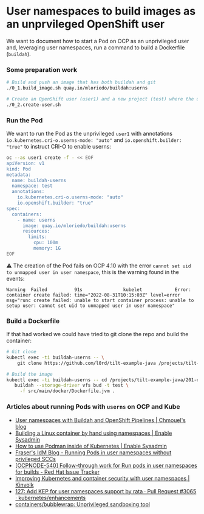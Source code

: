 # User namespaces to build images as an unprvileged OpenShift user

We want to document how to start a Pod on OCP as an unprivileged user and, leveraging user namespaces, run a command to build a Dockerfile (`buildah`).

### Some preparation work

```bash
# Build and push an image that has both buildah and git
./0_1.build_image.sh quay.io/mloriedo/buildah:userns

# Create an OpenShift user (user1) and a new project (test) where the user has edit role
./0_2.create-user.sh
```

### Run the Pod

We want to run the Pod as the unprivileged `user1` with annotations `io.kubernetes.cri-o.userns-mode: "auto"` and `io.openshift.builder: "true"` to instruct CRI-O to enable userns:

```bash
oc --as user1 create -f - << EOF
apiVersion: v1
kind: Pod
metadata:
  name: buildah-userns
  namespace: test
  annotations:
    io.kubernetes.cri-o.userns-mode: "auto"
    io.openshift.builder: "true"
spec:
  containers:
    - name: userns
      image: quay.io/mloriedo/buildah:userns
      resources:
        limits:
          cpu: 100m
          memory: 1G
EOF
```

:warning: The creation of the Pod fails on OCP 4.10 with the error `cannot set uid to unmapped user in user namespace`, this is the warning found in the events:

```log
Warning  Failed          91s               kubelet            Error: container create failed: time="2022-08-31T10:15:03Z" level=error msg="runc create failed: unable to start container process: unable to setup user: cannot set uid to unmapped user in user namespace"
```

### Build a Dockerfile

If that had worked we could have tried to git clone the repo and build the container:

```bash
# Git clone
kubectl exec -ti buildah-userns -- \
	git clone https://github.com/l0rd/tilt-example-java /projects/tilt-example-java

# Build the image
kubectl exec -ti buildah-userns -- cd /projects/tilt-example-java/201-quarkus-live-update && \
   buildah --storage-driver vfs bud -t test \
     -f src/main/docker/Dockerfile.jvm .
```

### Articles about running Pods with `userns` on OCP and Kube

- [User namespaces with Buildah and OpenShift Pipelines | Chmouel's blog](https://blog.chmouel.com/2022/01/25/user-namespaces-with-buildah-and-openshift-pipelines/)
- [Building a Linux container by hand using namespaces | Enable Sysadmin](https://www.redhat.com/sysadmin/building-container-namespaces)
- [How to use Podman inside of Kubernetes | Enable Sysadmin](https://www.redhat.com/sysadmin/podman-inside-kubernetes)
- [Fraser's IdM Blog - Running Pods in user namespaces without privileged SCCs](https://frasertweedale.github.io/blog-redhat/posts/2022-02-02-openshift-user-ns-without-anyuid.html)
- [[OCPNODE-540] Follow-through work for Run pods in user namespaces for builds - Red Hat Issue Tracker](https://issues.redhat.com/browse/OCPNODE-540)
- [Improving Kubernetes and container security with user namespaces | Kinvolk](https://kinvolk.io/blog/2020/12/improving-kubernetes-and-container-security-with-user-namespaces/)
- [127: Add KEP for user namespaces support by rata · Pull Request #3065 · kubernetes/enhancements](https://github.com/kubernetes/enhancements/pull/3065)
- [containers/bubblewrap: Unprivileged sandboxing tool](https://github.com/containers/bubblewrap)